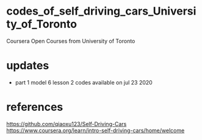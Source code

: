 # codes_of_self_driving_cars_University_of_Toronto
Coursera Open Courses from University of Toronto

# updates
- part 1 model 6 lesson 2 codes available on jul 23 2020
# references
https://github.com/qiaoxu123/Self-Driving-Cars  
https://www.coursera.org/learn/intro-self-driving-cars/home/welcome  

